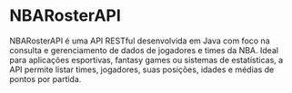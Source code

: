 # NBARosterAPI
NBARosterAPI é uma API RESTful desenvolvida em Java com foco na consulta e gerenciamento de dados de jogadores e times da NBA. Ideal para aplicações esportivas, fantasy games ou sistemas de estatísticas, a API permite listar times, jogadores, suas posições, idades e médias de pontos por partida.
